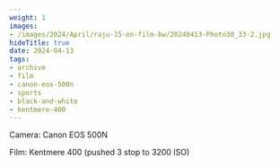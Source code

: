```yaml
---
weight: 1
images:
- /images/2024/April/raju-15-on-film-bw/20240413-Photo30_33-2.jpg
hideTitle: true
date: 2024-04-13
tags:
- archive
- film
- canon-eos-500n
- sports
- black-and-white
- kentmere-400
---
```


Camera: Canon EOS 500N

Film: Kentmere 400 (pushed 3 stop to 3200 ISO)